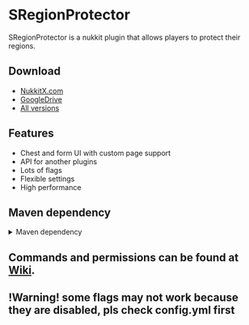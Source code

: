 # SRegionProtector
SRegionProtector is a nukkit plugin that allows players to protect their regions.
## Download
* [NukkitX.com](https://nukkitx.com/resources/sregionprotector.164/)
* [GoogleDrive](https://drive.google.com/file/d/17y1987s7YitfpL2mGQ9ele3dACSSFwea/view?usp=sharing)
* [All versions](https://drive.google.com/drive/folders/1Z98RAPGY-7NK49ktsBYkZgafUB50r7NC?usp=sharing)
## Features
* Chest and form UI with custom page support
* API for another plugins
* Lots of flags
* Flexible settings
* High performance
## Maven dependency
<details>
<summary>Maven dependency</summary>

```
<repositories>
    <repository>
        <id>SRegionProtector-master</id>
        <url>https://raw.github.com/SergeyDertan/SRegionProtector/mvn-repo/</url>
        <snapshots>
            <enabled>true</enabled>
            <updatePolicy>always</updatePolicy>
        </snapshots>
    </repository>
</repositories>
<dependencies>
    <dependency>
        <groupId>sergeydertan.sregionprotector</groupId>
        <artifactId>SRegionProtector</artifactId>
        <version>LATEST</version>
    </dependency>
</dependencies>
```

</details>

## Commands and permissions can be found at [Wiki](https://github.com/SergeyDertan/SRegionProtector/wiki).

## !Warning! some flags may not work because they are disabled, pls check config.yml first
